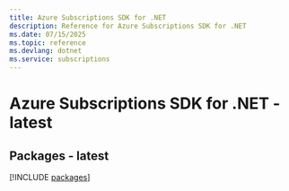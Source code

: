 ```yaml
---
title: Azure Subscriptions SDK for .NET
description: Reference for Azure Subscriptions SDK for .NET
ms.date: 07/15/2025
ms.topic: reference
ms.devlang: dotnet
ms.service: subscriptions
---
```

# Azure Subscriptions SDK for .NET - latest
## Packages - latest
[!INCLUDE [packages](subscriptions-index.md)]